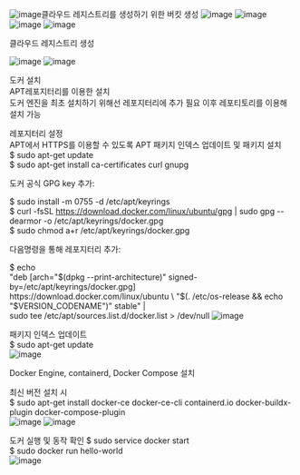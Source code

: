 ![image](https://github.com/clabi-lab/kubernetes/assets/142856874/3f381fa0-946e-4790-8014-13bf3fcf3b73)클라우드 레지스트리를 생성하기 위한 버킷 생성
![image](https://github.com/clabi-lab/kubernetes/assets/142856874/cd9ab614-26bf-49a2-82ad-957668ba9bca)
![image](https://github.com/clabi-lab/kubernetes/assets/142856874/1ba88d5c-69ab-4168-954e-092f29104f37)
![image](https://github.com/clabi-lab/kubernetes/assets/142856874/fee6f5d2-824e-4901-a71c-d11a5530c487)
![image](https://github.com/clabi-lab/kubernetes/assets/142856874/3f29cc6e-b27e-4bf1-b355-ee39df3b9d5b)


클라우드 레지스트리 생성

![image](https://github.com/clabi-lab/kubernetes/assets/142856874/180854ab-5bc6-4b25-bc9f-6022f63c571a)
![image](https://github.com/clabi-lab/kubernetes/assets/142856874/1b1819ce-3a10-4312-a7b2-42d0579adf7f)


도커 설치<br>
APT레포지터리를 이용한 설치<br>
도커 엔진을 최초 설치하기 위해선 레포지터리에 추가 필요 이후 레포티토리를 이용해 설치 가능<br>

레포지터리 설정<br>
APT에서 HTTPS를 이용할 수 있도록 APT 패키지 인덱스 업데이트 및 패키지 설치<br>
$ sudo apt-get update<br>
$ sudo apt-get install ca-certificates curl gnupg<br>


도커 공식 GPG key 추가:

$ sudo install -m 0755 -d /etc/apt/keyrings<br>
$ curl -fsSL https://download.docker.com/linux/ubuntu/gpg | sudo gpg --dearmor -o /etc/apt/keyrings/docker.gpg<br>
$ sudo chmod a+r /etc/apt/keyrings/docker.gpg<br>

다음명령을 통해 레포지터리 추가:

$ echo \
  "deb [arch="$(dpkg --print-architecture)" signed-by=/etc/apt/keyrings/docker.gpg] https://download.docker.com/linux/ubuntu \
  "$(. /etc/os-release && echo "$VERSION_CODENAME")" stable" | \
  sudo tee /etc/apt/sources.list.d/docker.list > /dev/null
![image](https://github.com/clabi-lab/kubernetes/assets/142856874/b8782e48-01da-438a-b575-e926fe6bba60)


패키지 인덱스 업데이트<br>
$ sudo apt-get update<br>
![image](https://github.com/clabi-lab/kubernetes/assets/142856874/c73bc17b-7e28-49f0-ab97-0bd6e45307d8)

Docker Engine, containerd, Docker Compose 설치<br>

최신 버전 설치 시<br>
$ sudo apt-get install docker-ce docker-ce-cli containerd.io docker-buildx-plugin docker-compose-plugin<br>
![image](https://github.com/clabi-lab/kubernetes/assets/142856874/b677de03-1bc4-4e25-b522-70509759c690)
![image](https://github.com/clabi-lab/kubernetes/assets/142856874/d194e09f-1f4e-4c08-a0bd-a9500d453e4d)

도커 실행 및 동작 확인
$ sudo service docker start<br>
$ sudo docker run hello-world<br>
![image](https://github.com/clabi-lab/kubernetes/assets/142856874/a917d86f-2eaf-49d5-8850-cbe5166b9ef6)








